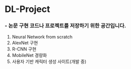 # DL-Project

### - 논문 구현 코드나 프로젝트를 저장하기 위한 공간입니다.

1. Neural Network from scratch
2. AlexNet 구현
3. R-CNN 구현
4. MobileNet 경량화
5. 사용자 기반 캐릭터 생성 사이트(개발 중)
